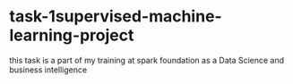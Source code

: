 # task-1supervised-machine-learning-project
this task is a part of my training at spark foundation as a Data Science and business intelligence 
